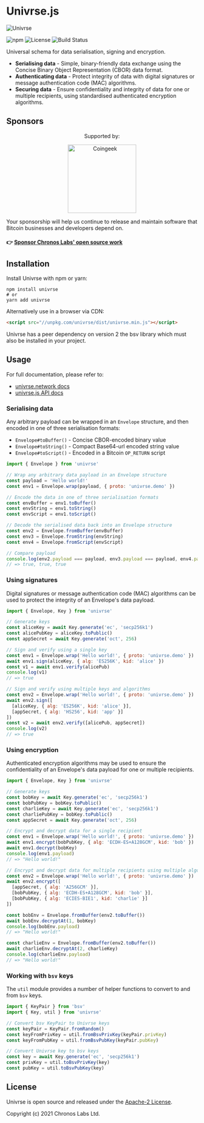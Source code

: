 # Univrse.js

![Univrse](https://github.com/libitx/univrse-js/raw/master/media/poster.png)

![npm](https://img.shields.io/npm/v/univrse?color=informational)
![License](https://img.shields.io/github/license/libitx/univrse-js?color=informational)
![Build Status](https://img.shields.io/github/workflow/status/libitx/univrse-js/Node.js%20CI)

Universal schema for data serialisation, signing and encryption.

* **Serialising data** - Simple, binary-friendly data exchange using the Concise Binary Object Representation (CBOR) data format.
* **Authenticating data** - Protect integrity of data with digital signatures or message authentication code (MAC) algorithms.
* **Securing data** - Ensure confidentiality and integrity of data for one or multiple recipients, using standardised authenticated encryption algorithms.

## Sponsors

<p align="center">Supported by:</p>
<p align="center">
  <a href="https://coingeek.com" target="_blank" rel="noopener noreferrer">
    <img src="https://www.chronoslabs.net/img/badges/coingeek.png" width="180" alt="Coingeek">
  </a>
</p>

Your sponsorship will help us continue to release and maintain software that Bitcoin businesses and developers depend on.

#### 👉 [Sponsor Chronos Labs' open source work](https://www.chronoslabs.net/sponsor/)

## Installation

Install Univrse with npm or yarn:

```shell
npm install univrse
# or
yarn add univrse
```

Alternatively use in a browser via CDN:

```html
<script src="//unpkg.com/univrse/dist/univrse.min.js"></script>
```

Univrse has a peer dependency on version 2 the bsv library which must also be installed in your project.

## Usage

For full documentation, please refer to:

* [univrse.network docs](https://univrse.network/docs)
* [univrse.js API docs](https://libitx.github.io/univrse-js/)

### Serialising data

Any arbitrary payload can be wrapped in an `Envelope` structure, and then encoded in one of three serialisation formats:

* `Envelope#toBuffer()` - Concise CBOR-encoded binary value
* `Envelope#toString()` - Compact Base64-url encoded string value
* `Envelope#toScript()` - Encoded in a Bitcoin `OP_RETURN` script

```javascript
import { Envelope } from 'univrse'

// Wrap any arbitrary data payload in an Envelope structure
const payload = 'Hello world!'
const env1 = Envelope.wrap(payload, { proto: 'univrse.demo' })

// Encode the data in one of three serialisation formats
const envBuffer = env1.toBuffer()
const envString = env1.toString()
const envScript = env1.toScript()

// Decode the serialised data back into an Envelope structure
const env2 = Envelope.fromBuffer(envBuffer)
const env3 = Envelope.fromString(envString)
const env4 = Envelope.fromScript(envScript)

// Compare payload
console.log(env2.payload === payload, env3.payload === payload, env4.payload === payload)
// => true, true, true
```

### Using signatures

Digital signatures or message authentication code (MAC) algorithms can be used to protect the integrity of an Envelope's data payload.

```javascript
import { Envelope, Key } from 'univrse'

// Generate keys
const aliceKey = await Key.generate('ec', 'secp256k1')
const alicePubKey = aliceKey.toPublic()
const appSecret = await Key.generate('oct', 256)

// Sign and verify using a single key
const env1 = Envelope.wrap('Hello world!', { proto: 'univrse.demo' })
await env1.sign(aliceKey, { alg: 'ES256K', kid: 'alice' })
const v1 = await env1.verify(alicePub)
console.log(v1)
// => true

// Sign and verify using multiple keys and algorithms
const env2 = Envelope.wrap('Hello world!', { proto: 'univrse.demo' })
await env2.sign([
  [aliceKey, { alg: 'ES256K', kid: 'alice' }],
  [appSecret, { alg: 'HS256', kid: 'app' }]
])
const v2 = await env2.verify([alicePub, appSecret])
console.log(v2)
// => true
```

### Using encryption

Authenticated encryption algorithms may be used to ensure the confidentiality of an Envelope's data payload for one or multiple recipients.

```javascript
import { Envelope, Key } from 'univrse'

// Generate keys
const bobKey = await Key.generate('ec', 'secp256k1')
const bobPubKey = bobKey.toPublic()
const charlieKey = await Key.generate('ec', 'secp256k1')
const charliePubKey = bobKey.toPublic()
const appSecret = await Key.generate('oct', 256)

// Encrypt and decrypt data for a single recipient
const env1 = Envelope.wrap('Hello world!', { proto: 'univrse.demo' })
await env1.encrypt(bobPubKey, { alg: 'ECDH-ES+A128GCM', kid: 'bob' })
await env1.decrypt(bobKey)
console.log(env1.payload)
// => "Hello world!"

// Encrypt and decrypt data for multiple recipients using multiple algorithms
const env2 = Envelope.wrap('Hello world!', { proto: 'univrse.demo' })
await env2.encrypt([
  [appSecret, { alg: 'A256GCM' }],
  [bobPubKey, { alg: 'ECDH-ES+A128GCM', kid: 'bob' }],
  [bobPubKey, { alg: 'ECIES-BIE1', kid: 'charlie' }]
])

const bobEnv = Envelope.fromBuffer(env2.toBuffer())
await bobEnv.decryptAt(1, bobKey)
console.log(bobEnv.payload)
// => "Hello world!"

const charlieEnv = Envelope.fromBuffer(env2.toBuffer())
await charlieEnv.decryptAt(2, charlieKey)
console.log(charlieEnv.payload)
// => "Hello world!"
```

### Working with `bsv` keys

The `util` module provides a number of helper functions to convert to and from `bsv` keys.

```javascript
import { KeyPair } from 'bsv'
import { Key, util } from 'univrse'

// Convert bsv KeyPair to Univrse keys
const keyPair = KeyPair.fromRandom()
const keyFromPrivKey = util.fromBsvPrivKey(keyPair.privKey)
const keyFromPubKey = util.fromBsvPubKey(keyPair.pubKey)

// Convert Univrse key to bsv keys
const key = await Key.generate('ec', 'secp256k1')
const privKey = util.toBsvPrivKey(key)
const pubKey = util.toBsvPubKey(key)
```

## License

Univrse is open source and released under the [Apache-2 License](https://github.com/libitx/univrse-js/blob/master/LICENSE).

Copyright (c) 2021 Chronos Labs Ltd.